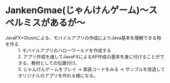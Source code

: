 # JankenGmae(じゃんけんゲーム)〜スペルミスがあるが〜
<dl>
<dt>JavaFX+Gluonによる、モバイルアプリの作成によりJava基本を理解できる物を作る</dt>
<dd>1. モバイルアプリのハローワールドを作成する</dd>
<dd>2. アプリ作成を通してJavaFXによるAP作成の基本を身に付けることができる、教材としての位置付け。</dd>
<dd>3. じゃんけんゲームをプレイ → 実装コードをみる → サンプルを改造してオリジナルのアプリを作れる様になる。</dd>
</dl>

